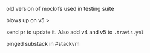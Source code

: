old version of mock-fs used in testing suite

blows up on v5 >

send pr to update it. Also add v4 and v5 to `.travis.yml`

pinged substack in #stackvm
